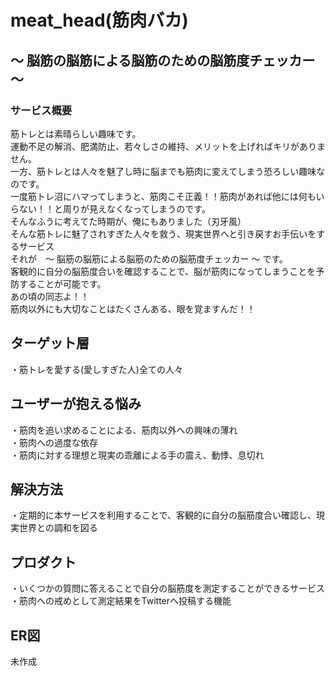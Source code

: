 # meat_head(筋肉バカ)
## 〜 脳筋の脳筋による脳筋のための脳筋度チェッカー 〜
### サービス概要
筋トレとは素晴らしい趣味です。  
運動不足の解消、肥満防止、若々しさの維持、メリットを上げればキリがありません。  
一方、筋トレとは人々を魅了し時に脳までも筋肉に変えてしまう恐ろしい趣味なのです。   
一度筋トレ沼にハマってしまうと、筋肉こそ正義！！筋肉があれば他には何もいらない！！と周りが見えなくなってしまうのです。  
そんなふうに考えてた時期が、俺にもありました（刃牙風）  
そんな筋トレに魅了されすぎた人々を救う、現実世界へと引き戻すお手伝いをするサービス  
それが　〜 脳筋の脳筋による脳筋のための脳筋度チェッカー 〜 です。  
客観的に自分の脳筋度合いを確認することで、脳が筋肉になってしまうことを予防することが可能です。  
あの頃の同志よ！！  
筋肉以外にも大切なことはたくさんある、眼を覚ますんだ！！  
## ターゲット層
・筋トレを愛する(愛しすぎた人)全ての人々    
## ユーザーが抱える悩み
・筋肉を追い求めることによる、筋肉以外への興味の薄れ    
・筋肉への過度な依存  
・筋肉に対する理想と現実の乖離による手の震え、動悸、息切れ  
## 解決方法
・定期的に本サービスを利用することで、客観的に自分の脳筋度合い確認し、現実世界との調和を図る
## プロダクト
・いくつかの質問に答えることで自分の脳筋度を測定することができるサービス  
・筋肉への戒めとして測定結果をTwitterへ投稿する機能


## ER図
未作成  
